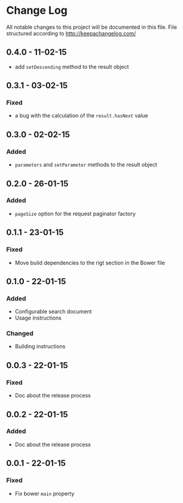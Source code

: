 # Change Log

All notable changes to this project will be documented in this
file. File structured according to <http://keepachangelog.com/>

## 0.4.0 - 11-02-15
- add `setDescending` method to the result object

## 0.3.1 - 03-02-15
### Fixed
- a bug with the calculation of the `result.hasNext` value

## 0.3.0 - 02-02-15
### Added
- `parameters` and `setParameter` methods to the result object

## 0.2.0 - 26-01-15
### Added
- `pageSize` option for the request paginator factory

## 0.1.1 - 23-01-15
### Fixed
- Move build dependencies to the rigt section in the Bower file

## 0.1.0 - 22-01-15
### Added
- Configurable search document
- Usage instructions
### Changed
- Building instructions

## 0.0.3 - 22-01-15
### Fixed
- Doc about the release process

## 0.0.2 - 22-01-15
### Added
- Doc about the release process

## 0.0.1 - 22-01-15
### Fixed
- Fix bower `main` property
